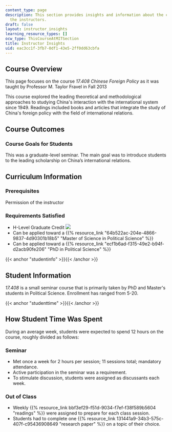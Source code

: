 ```yaml
---
content_type: page
description: This section provides insights and information about the course from
  the instructors.
draft: false
layout: instructor_insights
learning_resource_types: []
ocw_type: ThisCourseAtMITSection
title: Instructor Insights
uid: eac3cc1f-3fb7-0df1-43e5-2ff0dd63cbfa
---
```

## Course Overview

This page focuses on the course _17.408 Chinese Foreign Policy_ as it was taught by Professor M. Taylor Fravel in Fall 2013

This course explored the leading theoretical and methodological approaches to studying China's interaction with the international system since 1949. Readings included books and articles that integrate the study of China's foreign policy with the field of international relations.

## Course Outcomes

### Course Goals for Students

This was a graduate-level seminar. The main goal was to introduce students to the leading scholarship on China’s international relations.

## Curriculum Information

### Prerequisites

Permission of the instructor

### Requirements Satisfied

- H-Level Graduate Credit ![](/images/educator/icon-question-hlevel.png)
- Can be applied toward a {{% resource_link "64b522ac-204e-4866-9837-4d90301b18b5" "Master of Science in Political Science" %}}
- Can be applied toward a {{% resource_link "ecf1b6ad-f315-49e2-b94f-d2acb90fe206" "PhD in Political Science" %}}

{{< anchor "studentinfo" >}}{{< /anchor >}}

## Student Information

_17.408_ is a small seminar course that is primarily taken by PhD and Master's students in Political Science. Enrollment has ranged from 5-20.

{{< anchor "studenttime" >}}{{< /anchor >}}

## How Student Time Was Spent

During an average week, students were expected to spend 12 hours on the course, roughly divided as follows:

### Seminar

- Met once a week for 2 hours per session; 11 sessions total; mandatory attendance.
- Active participation in the seminar was a requirement.
- To stimulate discussion, students were assigned as discussants each week.

### Out of Class

- Weekly {{% resource_link bbf3ef29-f51d-9034-f7ef-f38f589b5604 "readings" %}} were assigned to prepare for each class session.
- Students had to complete one {{% resource_link 131441a9-34b3-575c-407f-c95436908649 "research paper" %}} on a topic of their choice.